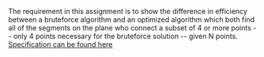 The requirement in this assignment is to show the difference in efficiency between a bruteforce algorithm and an optimized algorithm which both find all of the segments on the plane who connect a subset of 4 or more points -- only 4 points necessary for the bruteforce solution -- given N points. [Specification can be found here](http://coursera.cs.princeton.edu/algs4/assignments/queues.html)
